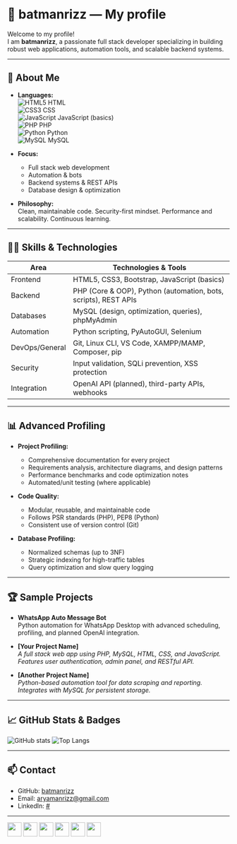 # 👤 batmanrizz — My profile

Welcome to my profile!  
I am **batmanrizz**, a passionate full stack developer specializing in building robust web applications, automation tools, and scalable backend systems.

---

## 🚀 About Me

- **Languages:**  
  ![HTML5](https://img.icons8.com/color/24/000000/html-5.png) HTML  
  ![CSS3](https://img.icons8.com/color/24/000000/css3.png) CSS  
  ![JavaScript](https://img.icons8.com/color/24/000000/javascript--v1.png) JavaScript (basics)  
  ![PHP](https://img.icons8.com/officel/24/000000/php-logo.png) PHP  
  ![Python](https://img.icons8.com/color/24/000000/python--v2.png) Python  
  ![MySQL](https://img.icons8.com/fluency/24/000000/mysql-logo.png) MySQL

- **Focus:**  
  - Full stack web development
  - Automation & bots
  - Backend systems & REST APIs
  - Database design & optimization

- **Philosophy:**  
  Clean, maintainable code. Security-first mindset. Performance and scalability. Continuous learning.

---

## 🧑‍💻 Skills & Technologies

| Area             | Technologies & Tools                                                  |
|------------------|----------------------------------------------------------------------|
| Frontend         | HTML5, CSS3, Bootstrap, JavaScript (basics)                          |
| Backend          | PHP (Core & OOP), Python (automation, bots, scripts), REST APIs      |
| Databases        | MySQL (design, optimization, queries), phpMyAdmin                    |
| Automation       | Python scripting, PyAutoGUI, Selenium                                |
| DevOps/General   | Git, Linux CLI, VS Code, XAMPP/MAMP, Composer, pip                   |
| Security         | Input validation, SQLi prevention, XSS protection                    |
| Integration      | OpenAI API (planned), third-party APIs, webhooks                     |

---

## 📊 Advanced Profiling

- **Project Profiling:**  
  - Comprehensive documentation for every project
  - Requirements analysis, architecture diagrams, and design patterns
  - Performance benchmarks and code optimization notes
  - Automated/unit testing (where applicable)

- **Code Quality:**  
  - Modular, reusable, and maintainable code
  - Follows PSR standards (PHP), PEP8 (Python)
  - Consistent use of version control (Git)

- **Database Profiling:**  
  - Normalized schemas (up to 3NF)
  - Strategic indexing for high-traffic tables
  - Query optimization and slow query logging

---

## 🏆 Sample Projects

- **WhatsApp Auto Message Bot**  
  Python automation for WhatsApp Desktop with advanced scheduling, profiling, and planned OpenAI integration.

- **[Your Project Name]**  
  _A full stack web app using PHP, MySQL, HTML, CSS, and JavaScript. Features user authentication, admin panel, and RESTful API._

- **[Another Project Name]**  
  _Python-based automation tool for data scraping and reporting. Integrates with MySQL for persistent storage._

---

## 📈 GitHub Stats & Badges

![GitHub stats](https://github-readme-stats.vercel.app/api?username=batmanrizz&show_icons=true&theme=dracula)
![Top Langs](https://github-readme-stats.vercel.app/api/top-langs/?username=batmanrizz&layout=compact&theme=dracula)

---

## 📫 Contact

- GitHub: [batmanrizz](https://github.com/batmanrizz)
- Email: aryamanrizz@gmail.com
- LinkedIn: [#](https://www.linkedin.com/)

---


<p align="left">
  <img src="https://img.icons8.com/color/48/000000/html-5.png" width="32"/>
  <img src="https://img.icons8.com/color/48/000000/css3.png" width="32"/>
  <img src="https://img.icons8.com/color/48/000000/javascript--v1.png" width="32"/>
  <img src="https://img.icons8.com/officel/48/000000/php-logo.png" width="32"/>
  <img src="https://img.icons8.com/color/48/000000/python--v2.png" width="32"/>
  <img src="https://img.icons8.com/fluency/48/000000/mysql-logo.png" width="32"/>
</p>
